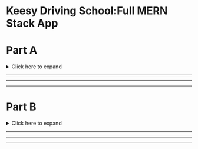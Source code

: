 # Keesy Driving School:Full MERN Stack App

# Part A

<details>
    <summary>Click here to expand</summary>

#### Developed by: [Anthony Wilde](https://www.linkedin.com/in/anfiiwilde/) | [Syeda Ismat Farjana](https://www.linkedin.com/in/syeda-ismat-farjana/) | Assignment T3A2-A

#### [Link To The Github Repository](https://github.com/Kessy-Driving-School-T3A2/T3A2-A)

![](https://i.imgur.com/5pN8Gfh.png)

---

## Description of our website

Our Website will be a remake of a static website for a Driving School Company called Keesy Driving School using MERN stack technology. Mainly updating certain features to assist the owner of the company to easily interact with his website for the future.

---

## Purpose

The purpose of the website is to increase the amount of business that Keesy Driving Schools will receive by creating another medium for people to find out/ discover Keesy Driving Schools or to compound the idea that the driving school is the right one for you.

---

## Functionality / Features

<details>
    <summary>Click here to expand</summary>

On top of the default features included with the static website we will include several new features.

### Original Features to be copied over:

- **Home Page**

- **About Me Page**

- **Contact Info**

- **Prices**

- **Locations**

### Additional Features to be added:

- **Login for Admin (Owner's Account)**

- **Ability for owner to modify prices**

- **Clean up images/ make less blurry**

- **Make webpages dynamic**

- **Email filtering for form**

- **Modify zone of influence(area in which Keesy Driving School will operate)**

</details>

---

## Target audience

The target audience of the site is and will continue to be teenagers looking to get there P plates or adults both young and old who are looking to get back into driving or never got there P's as a youth. The website is to act as a medium for them to get into touch with Keesy Driving Schools if other forms of advertisement hasn't gotten through to them, or if they saw it in passing and wanted to have a closer look at their own conveniance.

---

## Tech stack

<details>
    <summary>Click here to expand</summary>

**Frontend:**

- HTML
- CSS
- JS
- React

**Backend**

- Express.js
- Node.js

**Database**

- MongoDB

**Deployment**

- Heroku / Netlify

**Utilities**

- Passport
  -- user authentication

**Tools**

- VS code
  -- as text editor
- Git

- Github

- Trello
  -- tracking development of website

- Figma
  -- create wireframes version 1

- Figma
  -- create wireframes prototype

**Test**

- jest

  </details>

---

## User Stories with Implementation of Agile methodology

<details>
    <summary>Click here to expand</summary>

<span style="color:blue">**Persona:** Craig / Student / 16 </span></br>
<span style="color:purple">**Persona:** Stephanie / Mother / 39.5 </span></br>
<span style="color:red">**Persona:** Jeff/ No Licence + Tradesmen / 25 </span></br>
<span style="color:orange">**Persona:** Keesy / Business Owner / ... </span></br>

<span style="color:purple">**1.** As Stephanie, I want to find out how I can contact the business, so I can organize an appointment. </span></br>

<span style="color:blue">**2.** As Craig, I want to see how far the business is willing to travel for work. So I can know if I live close enough. </span></br>

<span style="color:red">**3.** As Jeff, I want to know if I can decide between manual or automatic transmission, I wish to drive manual. </span></br>

<span style="color:orange">**4.** As Keesy, I want to be able to change prices on my site, so I can update prices throughout the year/ over many years.</span></br>

<span style="color:blue">**5.** As Craig I am a poor student, I want to see the cost of employing the driving schools services. So I can decide whether I can afford it.</span></br>

<span style="color:red">**6.** As Jeff, I want to find out if I can employ this service during non working hours (9am-5pm), so I can continue to work throughout the day.</span></br>

<span style="color:purple">**7.** As Stephanie, I want to know if I can buy in bulk (lessons), so I can give my child a present.</span></br>

<span style="color:purple">**8.** As Craig, I want to find out how I can contact the business, so I can organize an appointment. </span></br>

<span style="color:purple">**9.** As Jeff, I want to find out how I can contact the business, so I can organize an appointment. </span></br>

<span style="color:blue">**10.** As Stephanie, I want to see how far the business is willing to travel for work. So I can know if I live close enough. </span></br>

<span style="color:blue">**11.** As Jeff, I want to see how far the business is willing to travel for work. So I can know if I live close enough. </span></br>

<span style="color:orange">**12.** As Keesy, I want my contact info to be avaliable at all times, so I will receive more business.</span></br>

</details>

---

## Database

## Data Flow Diagram

<details>
    <summary>Click here to expand</summary>

![](./assets/DataFlowDiagram.png)

 </details>

---

## Application Architecture Diagram

<details>
    <summary>Click here to expand</summary>

will add aad here

 </details>

---

## Sitemap

<details>
    <summary>Click here to expand</summary>

| User          | Authentication status | Sitemap |
| ------------- | --------------------- | ------- |
| As a consumer | Not logged in         |         |
| As a Owner    | logged in             |         |

</details>

---

## Wireframes & Prototypes showing Agile methodology Implementation

### Wireframes

<details>
    <summary>Click here to expand</summary>

| Different pages | Desktop                              | Tablet                               | Mobile Phone                           |
| --------------- | ------------------------------------ | ------------------------------------ | -------------------------------------- |
| Home            | ![](https://i.imgur.com/2zKEyfc.png) | ![](https://i.imgur.com/j46820l.png) | ![](https://i.imgur.com/A2wglcK.png)   |
| About Us        | ![](https://i.imgur.com/XciYJzr.png) | ![](https://i.imgur.com/K7bIzKe.png) | ![](https://i.imgur.com/bbPOFMO.png)   |
| Packages        | ![](https://i.imgur.com/VT2SJ7H.png) | ![](https://i.imgur.com/m2jEIzV.png) | ![](./assets/Prices&PackagesPhone.png) |
| Contact Us      | ![](./assets/ContactUsDesktop.png)   | ![](./assets/ContactUsTablet.png)    | ![](./assets/ContactUsPhone.png)       |
| FAQ             | ![](./assets/FAQDesktop.png)         | ![](./assets/FAQTablet.png)          | ![](./assets/FAQPhone.png)             |
| Review          | ![](./assets/ReviewDesktop.png)      | ![](./assets/ReviewTablet.png)       | ![](./assets/ReviewPhone.png)          |
| Admin           | ![](./assets/AdminLoginDesktop.png)  | ![](./assets/AdminLoginTablet.png)   | ![](./assets/AdminLoginPhone.png)      |

</details>

### Prototypes

<details>
    <summary>Click here to expand</summary>

| Different Screens | Prototyped Wireframes                | Link to Prototype                                                                                                    |
| ----------------- | ------------------------------------ | -------------------------------------------------------------------------------------------------------------------- |
| Desktop           | ![](https://i.imgur.com/jsrTO8C.png) | [Figma](https://www.figma.com/proto/hbxYaFEWkXtHkCarxxh9He/T3A2-Wireframes?node-id=69%3A57&scaling=scale-down-width) |
| Tablet            | ![](https://i.imgur.com/zpmQ3at.png) | [Figma](https://www.figma.com/proto/hbxYaFEWkXtHkCarxxh9He/T3A2-Wireframes?node-id=156%3A1774&scaling=scale-down)    |
| Mobile phone      | ![](https://i.imgur.com/paM65Yf.png) | [Figma](https://www.figma.com/proto/hbxYaFEWkXtHkCarxxh9He/T3A2-Wireframes?node-id=109%3A967&scaling=scale-down)     |

</details>

---

## Third party services

<details>
    <summary>Click here to expand</summary>

### Heroku / Netlify

( small description , why use it)

</details>

---

## Planning methodology

<details>
    <summary>Click here to expand</summary>

[ Link to Trello: Part-A](https://trello.com/invite/b/hBRx8eK4/b6879d4a3a712979efcad24491cfcf2c/t3a2-a-mern-full-stack-apppart-a)
[Link to Trello: Part-B](https://trello.com/invite/b/IDtzWr3T/e3530227bd491d0df2d0a6dc87ad5e27/t3a2-b)

Screen shots throughout the **Development of Planning**

| Weeks  | Days  | Screen shots                         |
| ------ | ----- | ------------------------------------ |
| Week 1 | Day 1 | ![](https://i.imgur.com/J0JOtaq.jpg) |
|        | Day 2 | ![](https://i.imgur.com/oEhzC0G.png) |
|        | Day 3 | ![](https://i.imgur.com/3t99wcw.png) |
| Week 2 | Day 1 | ![](https://i.imgur.com/0Gm5eaP.jpg) |
|        | Day 2 | ![](https://i.imgur.com/bT2gyHo.jpg) |
|        | Day 3 | ![](https://i.imgur.com/9nebsHO.jpg) |
| Week 3 | Day 1 |                                      |
|        | Day 2 |                                      |
|        | Day 3 | ![](https://i.imgur.com/a0L27yP.jpg) |

</details>

---

## Preffered Test Methods

### Automated Test | Jest: Unit Test

<details>
    <summary>Click here to expand</summary>

- An Opensource Project maintained by **Facebook**

- A **Javascript Library** to

  - Create tests
  - Run tests
  - Structures tests

- An **NPM** package to install

- A Default choice for a **React** Project

**Reason for choosing Jest**

- Jest manages metadata of the source cose so it can run relevent test files by acquiring the knowledge about source code and which part of code has been changed.

- Time saver

</details>

### Manual Test | Bug Fixing

<details>
    <summary>Click here to expand</summary>

**Reason for choosing Manual test**

- Tests from Humans perspective

- Give the scope to explore and hunt down bugs

- No chance of errors

- Give the scope to understand the problem on a conceptual and emotional level

- Connects with end-user

- Introduce a level of empathy

</details>

## Possible Challanges Of Planning During Development Process

<details>
    <summary>Click here to expand</summary>

#### Possible challanges

During the actual implimentation of this planning, we might need to change certain plans which will depend on

- Regular feedback checking regarding the balance between our **Client's need** and **possible outcome** of certain feature plans

- As a Developer team, we will try our best to create the features as promised and deliver it to the customer, still there is a possiblity of having an issue regarding time managemant and implimenting **Client's need** as this project is a **part of our Academic Assessment** and the **time limit** to finish the project is **controlled** by the Academy.

#### Possible solution

- Providing the details information about any featurs implimentaton. **how client want's it to be done** vs **how it will look after being done**, and change the plan if required

- Weekly meeting with our **Client** for through discussion about **what our Client needs** and **what can be done** in the **provided time period**

</details>

---

</details>

---

---

---

# Part B

<details>
    <summary>Click here to expand</summary>
    
# T3A2-B ReadMe
#### Developed by: [Anthony Wilde](https://www.linkedin.com/in/anfiiwilde/) | [Syeda Ismat Farjana](https://www.linkedin.com/in/syeda-ismat-farjana/) | Assignment T3A2-B

#### Link to Git Hub Repo

Back End: https://github.com/Kessy-Driving-School-T3A2/T3A2-B-BackEnd

Front End: https://github.com/Kessy-Driving-School-T3A2/T3A2-B-FrontEnd

T3A2-A: https://github.com/Kessy-Driving-School-T3A2/T3A2-A

![](https://i.imgur.com/5pN8Gfh.png)

## Libraries Used

### Front End

<strong>axios:</strong> Promise based HTTP client for the browser and node.js

<strong>react:</strong> A JavaScript library for building user interfaces

<strong>react-dom:</strong> The react-dom package provides DOM-specific methods that can be used at the top level of your app and as an escape hatch to get outside of the React model if you need to

<strong>react-router-dom:</strong> DOM bindings for React Router.

<strong>react-scripts:</strong> This package includes scripts and configuration used by Create React App.

<strong>jest:</strong> Jest is a delightful JavaScript Testing Framework with a focus on simplicity.

<strong>babel:</strong> Babel is a toolchain that is mainly used to convert ECMAScript 2015+ code into a backwards compatible version of JavaScript in current and older browsers or environments.

<strong>enzyme:</strong> Enzyme is a JavaScript Testing utility for React that makes it easier to test your React Components' output. You can also manipulate, traverse, and in some ways simulate runtime given the output.

<strong>Amazon-Web-Services:</strong>Amazon-Web-Services: The AWS SDK for JavaScript enables developers to build libraries and applications that use AWS services. You can use the JavaScript API in the browser and inside Node.js applications on the server.

### Back End

<strong>Nodemon:</strong> A tool that helps develop node.js based applications by automatically restarting the node application when file changes in the directory are detected.

<strong>body-parser:</strong>Parse incoming request bodies in a middleware before your handlers, available under the req.body property.

<strong>cors:</strong> Cross-origin resource sharing (CORS) is a mechanism that allows restricted resources on a web page to be requested from another domain outside the domain from which the first resource was served.

<strong>dotenv:</strong> A zero-dependency module that loads environment variables from a .env file into process.env.

<strong>express:</strong> Express is a minimal and flexible Node.js web application framework that provides a robust set of features for web and mobile applications.

<strong>jsonwebtoken:</strong> JSON Web Token (JWT) is a compact, URL-safe means of representing claims to be transferred between two parties

<strong>mongoose:</strong> Elegant MongoDB object modeling for Node.js

<strong>nodemailer:</strong> Nodemailer is a module for Node.js applications to allow easy as cake email sending.

<strong>nodemailer-mailgun-transport:</strong> The transport plugin that goes with nodemailer to send email using Mailgun.

<strong>jest:</strong> Jest is a delightful JavaScript Testing Framework with a focus on simplicity.

---

## Meeting Client and User Standards

From T3A2-A: https://github.com/Kessy-Driving-School-T3A2/T3A2-A

Original Features to be copied over:

    Home Page

    About Me Page

    Contact Info

    Prices

    Locations

Additional Features to be added:

    Login for Admin (Owner's Account)

    Ability for owner to modify prices

    Clean up images/ make less blurry

    Make webpages dynamic

    Email filtering for form

    Modify zone of influence(area in which Keesy Driving School will operate)

---

We achieved all of the goals of bringing over features from the previous KeesyDrivingSchool domain and successfully added the following features; Login for Admin, Modifiable prices, Cleaned up images, made webpages dynamic. Email mailgun was implemented but was in original design of website.

We did not create a modifiable zone of influence for Keesy.

We successfully implemented user stories as features within the website to meet the needs of the users who will come to the site.

---

## Project Management Methodology

- Trello: https://trello.com/b/IDtzWr3T/t3a2-b

- Slack Private Messaging

---

## Task Delegation Methodology

When looking through Anthony's previous works during CoderAcademy there is a lack of attention to detail where CSS and presentation is concerned. Previously scoring averagely on the portfolio website. We decided that for a professional website for a client that it was for the best if Anthony stuck to the Back End of the website where he felt more comfortable. This decision was accepted by Syeda who is more comfortable as a Full Stack Developer being able to do Front End or Back End competently.

---

## Deployment

- Front End: https://keesydrivingschool.herokuapp.com

- Back End: https://keesydrivingschool-backend.herokuapp.com

---

## Testing

### Production Testing:

Records of us testing features on a delployed site and localhost

- [ Evidence of user testing: Production](https://github.com/Kessy-Driving-School-T3A2/resources/blob/main/keesy%20production.mp4)

- [Evidence of user testing: Localhost](https://github.com/Kessy-Driving-School-T3A2/resources/blob/main/keesy%20dev%20.mp4)

### Development Testing: (links to our tests)

- Front End: https://github.com/Kessy-Driving-School-T3A2/T3A2-B-FrontEnd/tree/main/src/tests

- Back End: https://github.com/Kessy-Driving-School-T3A2/T3A2-B-BackEnd/tree/main/tests

---

### Admin Authorization

- username: `test`
- passowrd: `test`

---

</details>

---

---

---
